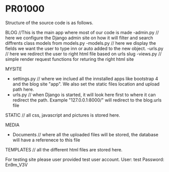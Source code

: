 # PR01000
Structure of the source code is as follows. 

BLOG //This is the main app where most of our code is made
-admin.py // here we configure the Django admin site on how it will filter and search diffrents class models from models.py
-models.py // here we display the fields we want the user to type inn or auto added to the new object. 
-urls.py // here we redirect the user to right html file based on urls slug
-views.py // simple render request functions for returing the right html site



MYSITE
- settings.py // where we inclued all the innstalled apps like bootstrap 4 and the blog site "app". We also set the static files location and upload path here. 
- urls.py // when Django is started, it will look here first to where it can redirect the path. Example "127.0.0.1:8000/" will redirect to the blog.urls file

STATIC 
// all css, javascript and pictures is stored here.

MEDIA
- Documents // where all the uploaded files will be stored, the database will have a referenece to this file

TEMPLATES
// all the different html files are stored here. 

For testing site please user provided test user account. 
User: test
Password: En9m_V3V
